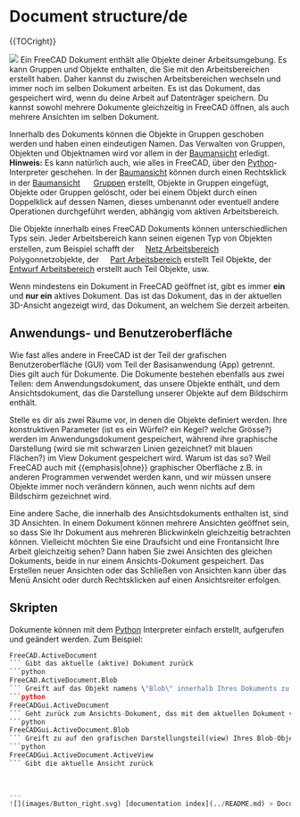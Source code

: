 # Document structure/de
{{TOCright}}

![](images/Screenshot_treeview.jpg ) Ein FreeCAD Dokument enthält alle Objekte deiner Arbeitsumgebung. Es kann Gruppen und Objekte enthalten, die Sie mit den Arbeitsbereichen erstellt haben. Daher kannst du zwischen Arbeitsbereichen wechseln und immer noch im selben Dokument arbeiten. Es ist das Dokument, das gespeichert wird, wenn du deine Arbeit auf Datenträger speichern. Du kannst sowohl mehrere Dokumente gleichzeitig in FreeCAD öffnen, als auch mehrere Ansichten im selben Dokument.

Innerhalb des Dokuments können die Objekte in Gruppen geschoben werden und haben einen eindeutigen Namen. Das Verwalten von Gruppen, Objekten und Objektnamen wird vor allem in der [Baumansicht](Tree_view/de.md) erledigt. **Hinweis:** Es kann natürlich auch, wie alles in FreeCAD, über den [Python](Python/de.md)-Interpreter geschehen. In der [Baumansicht](Tree_view/de.md) können durch einen Rechtsklick in der [Baumansicht](Tree_view/de.md) <img alt="" src=images/Std_Group.svg  style="width:16px;"> [Gruppen](Std_Group/de.md) erstellt, Objekte in Gruppen eingefügt, Objekte oder Gruppen gelöscht, oder bei einem Objekt durch einen Doppelklick auf dessen Namen, dieses umbenannt oder eventuell andere Operationen durchgeführt werden, abhängig vom aktiven Arbeitsbereich.

Die Objekte innerhalb eines FreeCAD Dokuments können unterschiedlichen Typs sein. Jeder Arbeitsbereich kann seinen eigenen Typ von Objekten erstellen, zum Beispiel schafft der <img alt="" src=images/Workbench_Mesh.svg  style="width:16px;">[Netz Arbeitsbereich](Mesh_Workbench/de.md) Polygonnetzobjekte, der <img alt="" src=images/Workbench_Part.svg  style="width:16px;">[Part Arbeitsbereich](Part_Workbench/de.md) erstellt Teil Objekte, der <img alt="" src=images/Workbench_Draft.svg  style="width:16px;">[Entwurf Arbeitsbereich](Draft_Workbench/de.md) erstellt auch Teil Objekte, usw.

Wenn mindestens ein Dokument in FreeCAD geöffnet ist, gibt es immer **ein** und **nur ein** aktives Dokument. Das ist das Dokument, das in der aktuellen 3D-Ansicht angezeigt wird, das Dokument, an welchem Sie derzeit arbeiten.

## Anwendungs- und Benutzeroberfläche 

Wie fast alles andere in FreeCAD ist der Teil der grafischen Benutzeroberfläche (GUI) vom Teil der Basisanwendung (App) getrennt. Dies gilt auch für Dokumente. Die Dokumente bestehen ebenfalls aus zwei Teilen: dem Anwendungsdokument, das unsere Objekte enthält, und dem Ansichtsdokument, das die Darstellung unserer Objekte auf dem Bildschirm enthält.

Stelle es dir als zwei Räume vor, in denen die Objekte definiert werden. Ihre konstruktiven Parameter (ist es ein Würfel? ein Kegel? welche Grösse?) werden im Anwendungsdokument gespeichert, während ihre graphische Darstellung (wird sie mit schwarzen Linien gezeichnet? mit blauen Flächen?) im View Dokument gespeichert wird. Warum ist das so? Weil FreeCAD auch mit {{emphasis|ohne}} graphischer Oberfläche z.B. in anderen Programmen verwendet werden kann, und wir müssen unsere Objekte immer noch verändern können, auch wenn nichts auf dem Bildschirm gezeichnet wird.

Eine andere Sache, die innerhalb des Ansichtsdokuments enthalten ist, sind 3D Ansichten. In einem Dokument können mehrere Ansichten geöffnet sein, so dass Sie Ihr Dokument aus mehreren Blickwinkeln gleichzeitig betrachten können. Vielleicht möchten Sie eine Draufsicht und eine Frontansicht Ihre Arbeit gleichzeitig sehen? Dann haben Sie zwei Ansichten des gleichen Dokuments, beide in nur einem Ansichts-Dokument gespeichert. Das Erstellen neuer Ansichten oder das Schließen von Ansichten kann über das Menü Ansicht oder durch Rechtsklicken auf einen Ansichtsreiter erfolgen.

## Skripten

Dokumente können mit dem [Python](Python/de.md) Interpreter einfach erstellt, aufgerufen und geändert werden. Zum Beispiel: 
```python
FreeCAD.ActiveDocument
``` Gibt das aktuelle (aktive) Dokument zurück 
```python
FreeCAD.ActiveDocument.Blob
``` Greift auf das Objekt namens \"Blob\" innerhalb Ihres Dokuments zu 
```python
FreeCADGui.ActiveDocument
``` Geht zurück zum Ansichts-Dokument, das mit dem aktuellen Dokument verbunden ist. 
```python
FreeCADGui.ActiveDocument.Blob
``` Greift zu auf den grafischen Darstellungsteil(view) Ihres Blob-Objekts 
```python
FreeCADGui.ActiveDocument.ActiveView
``` Gibt die aktuelle Ansicht zurück



---
![](images/Button_right.svg) [documentation index](../README.md) > Document structure/de
